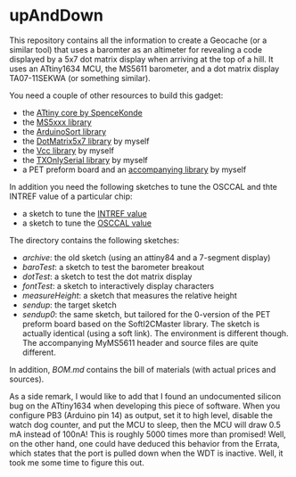 # upAndDown

This repository contains all the information to create a Geocache (or a similar tool) that uses a baromter as an altimeter for revealing a code displayed by a 5x7 dot matrix display when arriving at the top of a hill. It uses an ATtiny1634 MCU, the MS5611 barometer, and a dot matrix display TA07-11SEKWA (or something similar). 

You need a couple of other resources to build this gadget:

* the [ATtiny core by SpenceKonde](https://github.com/SpenceKonde/ATTinyCore) 
* the [MS5xxx library](https://github.com/Schm1tz1/arduino-ms5xxx) 
* the [ArduinoSort library](https://github.com/emilv/ArduinoSort)
* the [DotMatrix5x7 library](https://github.com/felias-fogg/DotMatrix5x7) by myself
* the [Vcc library](https://github.com/felias-fogg/Vcc) by myself
* the [TXOnlySerial library](https://github.com/felias-fogg/TXOnlySerial) by myself
* a PET preform board and an [accompanying library](https://github.com/felias-fogg/PETPreformBoard) by myself

In addition you need the following sketches to tune the OSCCAL and thte INTREF value of a particular chip:

*  a sketch to tune the [INTREF value](https://github.com/felias-fogg/intrefTune)
*  a sketch to tune the [OSCCAL value](https://github.com/felias-fogg/osccalTune) 

The directory contains the following sketches:

* *archive*: the old sketch (using an attiny84 and a 7-segment display)
* *baroTest*: a sketch to test the barometer breakout 
* *dotTest*: a sketch to test the dot matrix display
* *fontTest*: a sketch to interactively display characters
* *measureHeight*: a sketch that measures the relative height
* *sendup*: the target sketch
* *sendup0*: the same sketch, but tailored for the 0-version of the PET preform board based on the SoftI2CMaster library. The sketch is actually identical (using a soft link). The environment is different though. The accompanying MyMS5611 header and source files are quite different.

In addition, *BOM.md* contains the bill of materials (with actual prices and sources).

As a side remark, I would like to add that I found an undocumented silicon bug on the ATtiny1634 when developing this piece of software. When you configure PB3 (Arduino pin 14) as output, set it to high level, disable the watch dog counter, and put the MCU to sleep, then the MCU will draw 0.5 mA instead of 100nA! This is  roughly 5000 times more than promised! Well, on the other hand, one could have deduced this behavior from the Errata, which states that the port is pulled down when the WDT is inactive. Well, it took me some time to figure this out.